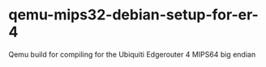 # qemu-mips32-debian-setup-for-er-4
Qemu build for compiling for the Ubiquiti Edgerouter 4 MIPS64 big endian
